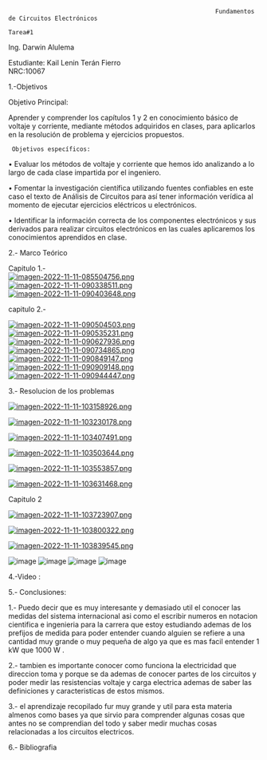                                                               Fundamentos de Circuitos Electrónicos
                                                                             Tarea#1
Ing. Darwin Alulema

Estudiante: Kail Lenin Terán Fierro                                                                                              
NRC:10067

1.-Objetivos

 Objetivo Principal: 
 
 Aprender y comprender los capítulos 1 y 2 en conocimiento básico de voltaje y corriente, mediante métodos adquiridos en clases, para aplicarlos en la resolución de problema y ejercicios propuestos.
   
	 Objetivos específicos:
•	Evaluar los métodos de voltaje y corriente que hemos ido analizando a lo largo de cada clase impartida por el ingeniero.

•	Fomentar la investigación científica utilizando fuentes confiables en este caso el texto de Análisis de Circuitos para así tener información verídica al momento de ejecutar ejercicios eléctricos u electrónicos. 

•	Identificar la información correcta de los componentes electrónicos y sus derivados para realizar circuitos electrónicos en las cuales aplicaremos los conocimientos aprendidos en clase.

    

2.- Marco Teórico

Capitulo 1.-  
[![imagen-2022-11-11-085504756.png](https://i.postimg.cc/hGkwR5dT/imagen-2022-11-11-085504756.png)](https://postimg.cc/SXGVWVVx)
[![imagen-2022-11-11-090338511.png](https://i.postimg.cc/nV2sRsgY/imagen-2022-11-11-090338511.png)](https://postimg.cc/PNLrNqtP)
[![imagen-2022-11-11-090403648.png](https://i.postimg.cc/B6s6NsCV/imagen-2022-11-11-090403648.png)](https://postimg.cc/jWgtdpmH)

capitulo 2.- 

[![imagen-2022-11-11-090504503.png](https://i.postimg.cc/VL3zDmfW/imagen-2022-11-11-090504503.png)](https://postimg.cc/gnH9096x)
[![imagen-2022-11-11-090535231.png](https://i.postimg.cc/QCFrJnvz/imagen-2022-11-11-090535231.png)](https://postimg.cc/GTnNczLP)
[![imagen-2022-11-11-090627936.png](https://i.postimg.cc/dVYVJwbt/imagen-2022-11-11-090627936.png)](https://postimg.cc/LnxpTK4r)
[![imagen-2022-11-11-090734865.png](https://i.postimg.cc/QMMsMt0s/imagen-2022-11-11-090734865.png)](https://postimg.cc/PC003dgF)
[![imagen-2022-11-11-090849147.png](https://i.postimg.cc/K8qwJ5DS/imagen-2022-11-11-090849147.png)](https://postimg.cc/k2ST5KHf)
[![imagen-2022-11-11-090909148.png](https://i.postimg.cc/KvmWbW9h/imagen-2022-11-11-090909148.png)](https://postimg.cc/7bQ9MK8K)
[![imagen-2022-11-11-090944447.png](https://i.postimg.cc/gjgHmgJG/imagen-2022-11-11-090944447.png)](https://postimg.cc/YLmWxfYP)

3.- Resolucion de los problemas 

[![imagen-2022-11-11-103158926.png](https://i.postimg.cc/65rKwQDj/imagen-2022-11-11-103158926.png)](https://postimg.cc/9rQKYcXZ)

[![imagen-2022-11-11-103230178.png](https://i.postimg.cc/nrxd1n0r/imagen-2022-11-11-103230178.png)](https://postimg.cc/vgPLYwRw)

[![imagen-2022-11-11-103407491.png](https://i.postimg.cc/cC1RHCFR/imagen-2022-11-11-103407491.png)](https://postimg.cc/YGVGDrK0)

[![imagen-2022-11-11-103503644.png](https://i.postimg.cc/t4GgtwHf/imagen-2022-11-11-103503644.png)](https://postimg.cc/6yzwBHqL)

[![imagen-2022-11-11-103553857.png](https://i.postimg.cc/nc4X5pTZ/imagen-2022-11-11-103553857.png)](https://postimg.cc/D8zf4VtY)

[![imagen-2022-11-11-103631468.png](https://i.postimg.cc/K8c8HLRr/imagen-2022-11-11-103631468.png)](https://postimg.cc/VdTwSJ9d)

Capitulo 2 

[![imagen-2022-11-11-103723907.png](https://i.postimg.cc/PJdg5bGS/imagen-2022-11-11-103723907.png)](https://postimg.cc/BLwYhKnF)

[![imagen-2022-11-11-103800322.png](https://i.postimg.cc/tCMMKGgS/imagen-2022-11-11-103800322.png)](https://postimg.cc/Mv15B4VV)

[![imagen-2022-11-11-103839545.png](https://i.postimg.cc/y80yvM3S/imagen-2022-11-11-103839545.png)](https://postimg.cc/jDdfjkXs)

![image](https://user-images.githubusercontent.com/117742027/201374169-74783dac-0046-4b7f-b13b-d4e15149cff3.png)
![image](https://user-images.githubusercontent.com/117742027/201374224-ff120984-2255-484e-b333-86993ae71518.png)
![image](https://user-images.githubusercontent.com/117742027/201374545-22a76951-4909-45ba-b883-cb9ce1165cd6.png)
![image](https://user-images.githubusercontent.com/117742027/201374716-f91de730-d031-4111-b9b9-93ae7adff90c.png)

4.-Video : 

5.- Conclusiones: 

1.- Puedo decir que es muy interesante y demasiado util el conocer las medidas del sistema internacional asi como el escribir numeros en notacion cientifica e ingenieria para la carrera que estoy estudiando ademas de los prefijos de medida para poder entender cuando alguien se refiere a una cantidad muy grande o muy pequeña de algo ya que es mas facil entender 1 kW que 1000 W .

2.- tambien es importante conocer como funciona la electricidad que direccion toma y porque se da ademas de conocer partes de los circuitos y poder medir las resistencias voltaje y carga electrica ademas de saber las definiciones y caracteristicas de estos mismos.

3.- el aprendizaje recopilado fur muy grande y util para esta materia almenos como bases ya que sirvio para comprender algunas cosas que antes no se comprendian del todo y saber medir muchas cosas relacionadas a los circuitos electricos.

6.- Bibliografia




